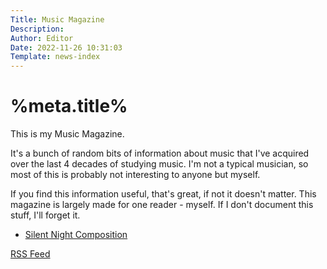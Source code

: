 ```yaml
---
Title: Music Magazine
Description: 
Author: Editor
Date: 2022-11-26 10:31:03
Template: news-index
---
```

# %meta.title%
This is my Music Magazine. 

It's a bunch of random bits of information about music that I've acquired over the last 4 decades of studying music. I'm not a typical musician, so most of this is probably not interesting to anyone but myself. 

If you find this information useful, that's great, if not it doesn't matter. This magazine is largely made for one reader - myself. If I don't document this stuff, I'll forget it.

* [Silent Night Composition](songs/silent-night)

[RSS Feed](rss.xml)